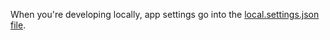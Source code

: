 When you're developing locally, app settings go into the [local.settings.json file](../articles/azure-functions/functions-run-local.md#local-settings-file).
